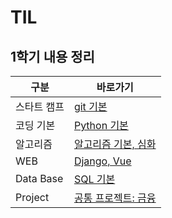 # TIL
## 1학기 내용 정리
|구분|바로가기|
|-|-|
|스타트 캠프|[git 기본](https://github.com/Yeyeong99/TIL/tree/main/first_semester/start_camp)|
|코딩 기본|[Python 기본](https://github.com/Yeyeong99/TIL/tree/main/first_semester/coding)|
|알고리즘|[알고리즘 기본, 심화](https://github.com/Yeyeong99/TIL/tree/main/first_semester/algorithm)|
|WEB|[Django, Vue](https://github.com/Yeyeong99/TIL/tree/main/first_semester/web)|
|Data Base|[SQL 기본](https://github.com/Yeyeong99/TIL/tree/main/first_semester/databasee/week_14)|
|Project|[공통 프로젝트: 금융](https://github.com/Yeyeong99/TIL/tree/main/pjt)|
